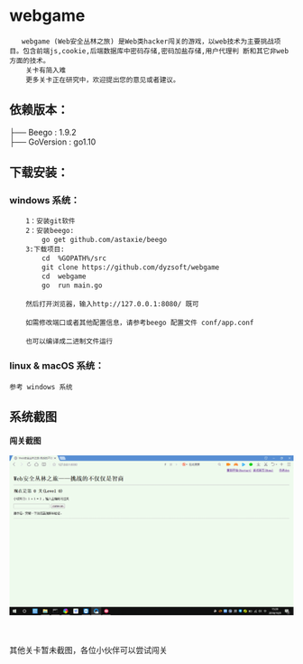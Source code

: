 # webgame
```
   webgame (Web安全丛林之旅) 是Web类hacker闯关的游戏，以web技术为主要挑战项目。包含前端js,cookie,后端数据库中密码存储,密码加盐存储,用户代理判 断和其它非web方面的技术。
    关卡有简入难
    更多关卡正在研究中，欢迎提出您的意见或者建议。

```
## 依赖版本：
 ├── Beego     : 1.9.2 <br>
 ├── GoVersion : go1.10

## 下载安装：

### windows 系统：
```
    1：安装git软件
    2：安装beego:
        go get github.com/astaxie/beego
    3:下载项目:
        cd  %GOPATH%/src
        git clone https://github.com/dyzsoft/webgame
        cd  webgame
        go  run main.go

    然后打开浏览器，输入http://127.0.0.1:8080/ 既可

    如需修改端口或者其他配置信息，请参考beego 配置文件 conf/app.conf
    
    也可以编译成二进制文件运行

```

### linux & macOS 系统：
    参考 windows 系统



## 系统截图

   **闯关截图** <br>
   <br>
   ![](assets/1.gif) <br>
   <br>
   <br>
   
   其他关卡暂未截图，各位小伙伴可以尝试闯关
